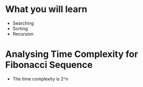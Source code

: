 # What you will learn

- Searching
- Sorting
- Recursion

# Analysing Time Complexity for Fibonacci Sequence

- The time complexity is 2^n
